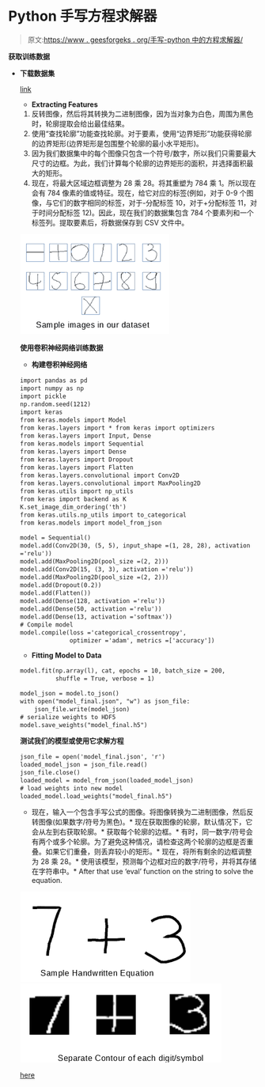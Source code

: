 # Python 手写方程求解器

> 原文:[https://www . geesforgeks . org/手写-python 中的方程求解器/](https://www.geeksforgeeks.org/handwritten-equation-solver-in-python/)

**获取训练数据**

*   **下载数据集**

    [link](https://www.kaggle.com/xainano/handwrittenmathsymbols)
    *   **Extracting Features**

    1.  反转图像，然后将其转换为二进制图像，因为当对象为白色，周围为黑色时，轮廓提取会给出最佳结果。
    2.  使用“查找轮廓”功能查找轮廓。对于要素，使用“边界矩形”功能获得轮廓的边界矩形(边界矩形是包围整个轮廓的最小水平矩形)。
    3.  因为我们数据集中的每个图像只包含一个符号/数字，所以我们只需要最大尺寸的边框。为此，我们计算每个轮廓的边界矩形的面积，并选择面积最大的矩形。
    4.  现在，将最大区域边框调整为 28 乘 28。将其重塑为 784 乘 1。所以现在会有 784 像素的值或特征。现在，给它对应的标签(例如，对于 0-9 个图像，与它们的数字相同的标签，对于-分配标签 10，对于+分配标签 11，对于时间分配标签 12)。因此，现在我们的数据集包含 784 个要素列和一个标签列。提取要素后，将数据保存到 CSV 文件中。

    ![](img/86a47a9d07dd126a81e7ca34d40b1ae0.png)

    **使用卷积神经网络训练数据**

    *   **构建卷积神经网络**

    ```
    import pandas as pd
    import numpy as np
    import pickle
    np.random.seed(1212)
    import keras
    from keras.models import Model
    from keras.layers import * from keras import optimizers
    from keras.layers import Input, Dense
    from keras.models import Sequential
    from keras.layers import Dense
    from keras.layers import Dropout
    from keras.layers import Flatten
    from keras.layers.convolutional import Conv2D
    from keras.layers.convolutional import MaxPooling2D
    from keras.utils import np_utils
    from keras import backend as K
    K.set_image_dim_ordering('th')
    from keras.utils.np_utils import to_categorical
    from keras.models import model_from_json
    ```

    ```
    model = Sequential()
    model.add(Conv2D(30, (5, 5), input_shape =(1, 28, 28), activation ='relu'))
    model.add(MaxPooling2D(pool_size =(2, 2)))
    model.add(Conv2D(15, (3, 3), activation ='relu'))
    model.add(MaxPooling2D(pool_size =(2, 2)))
    model.add(Dropout(0.2))
    model.add(Flatten())
    model.add(Dense(128, activation ='relu'))
    model.add(Dense(50, activation ='relu'))
    model.add(Dense(13, activation ='softmax'))
    # Compile model
    model.compile(loss ='categorical_crossentropy', 
                  optimizer ='adam', metrics =['accuracy'])
    ```

    *   **Fitting Model to Data**

    ```
    model.fit(np.array(l), cat, epochs = 10, batch_size = 200, 
              shuffle = True, verbose = 1)
    ```

    ```
    model_json = model.to_json()
    with open("model_final.json", "w") as json_file:
        json_file.write(model_json)
    # serialize weights to HDF5
    model.save_weights("model_final.h5")
    ```

    **测试我们的模型或使用它求解方程**

    ```
    json_file = open('model_final.json', 'r')
    loaded_model_json = json_file.read()
    json_file.close()
    loaded_model = model_from_json(loaded_model_json)
    # load weights into new model
    loaded_model.load_weights("model_final.h5")
    ```

    *   现在，输入一个包含手写公式的图像。将图像转换为二进制图像，然后反转图像(如果数字/符号为黑色)。*   现在获取图像的轮廓，默认情况下，它会从左到右获取轮廓。*   获取每个轮廓的边框。*   有时，同一数字/符号会有两个或多个轮廓。为了避免这种情况，请检查这两个轮廓的边框是否重叠。如果它们重叠，则丢弃较小的矩形。*   现在，将所有剩余的边框调整为 28 乘 28。*   使用该模型，预测每个边框对应的数字/符号，并将其存储在字符串中。*   After that use ‘eval’ function on the string to solve the equation.

    ![](img/77b5a57238d3237d6bd7f4cf13cc658e.png)
    ![](img/dfa5ab9e8256ae2c4924edc9f56a8317.png)

    [here](https://github.com/vipul79321/Handwritten-Equation-Solver)